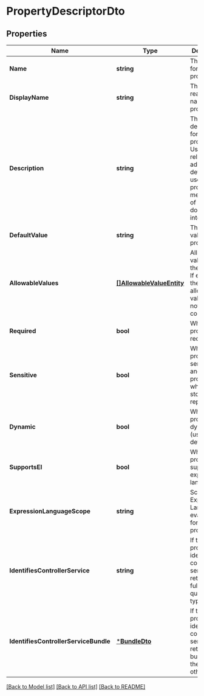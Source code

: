 # PropertyDescriptorDto

## Properties
Name | Type | Description | Notes
------------ | ------------- | ------------- | -------------
**Name** | **string** | The name for the property. | [optional] [default to null]
**DisplayName** | **string** | The human readable name for the property. | [optional] [default to null]
**Description** | **string** | The description for the property. Used to relay additional details to a user or provide a mechanism of documenting intent. | [optional] [default to null]
**DefaultValue** | **string** | The default value for the property. | [optional] [default to null]
**AllowableValues** | [**[]AllowableValueEntity**](AllowableValueEntity.md) | Allowable values for the property. If empty then the allowed values are not constrained. | [optional] [default to null]
**Required** | **bool** | Whether the property is required. | [optional] [default to null]
**Sensitive** | **bool** | Whether the property is sensitive and protected whenever stored or represented. | [optional] [default to null]
**Dynamic** | **bool** | Whether the property is dynamic (user-defined). | [optional] [default to null]
**SupportsEl** | **bool** | Whether the property supports expression language. | [optional] [default to null]
**ExpressionLanguageScope** | **string** | Scope of the Expression Language evaluation for the property. | [optional] [default to null]
**IdentifiesControllerService** | **string** | If the property identifies a controller service this returns the fully qualified type. | [optional] [default to null]
**IdentifiesControllerServiceBundle** | [***BundleDto**](BundleDTO.md) | If the property identifies a controller service this returns the bundle of the type, null otherwise. | [optional] [default to null]

[[Back to Model list]](../pkg/nifi/README.md#documentation-for-models) [[Back to API list]](../pkg/nifi/README.md#documentation-for-api-endpoints) [[Back to README]](../pkg/nifi/README.md)


